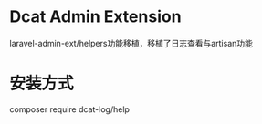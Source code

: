 # Dcat Admin Extension

laravel-admin-ext/helpers功能移植，移植了日志查看与artisan功能

# 安装方式
composer require dcat-log/help

